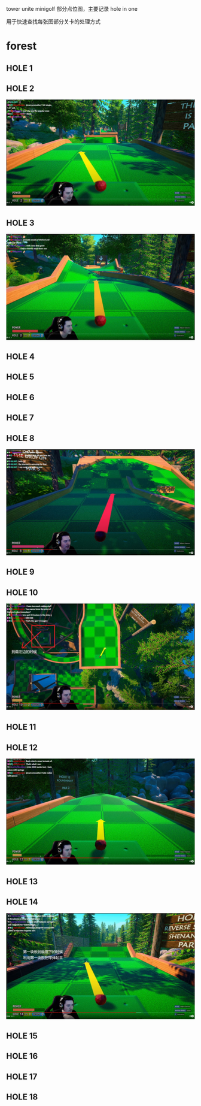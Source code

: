 tower unite minigolf 部分点位图，主要记录 hole in one

用于快速查找每张图部分关卡的处理方式

# forest

## HOLE 1

## HOLE 2
![towerunite-minigolf-forest-hole2.jpg](/images/towerunite-minigolf-forest-hole2.jpg)

## HOLE 3
![towerunite-minigolf-forest-hole3.jpg](/images/towerunite-minigolf-forest-hole3.jpg)

## HOLE 4

## HOLE 5

## HOLE 6

## HOLE 7

## HOLE 8
![towerunite-minigolf-forest-hole8.jpg](/images/towerunite-minigolf-forest-hole8.jpg)

## HOLE 9

## HOLE 10
![towerunite-minigolf-forest-hole10.jpg](/images/towerunite-minigolf-forest-hole10.jpg)

## HOLE 11

## HOLE 12
![towerunite-minigolf-forest-hole12.jpg](/images/towerunite-minigolf-forest-hole12.jpg)

## HOLE 13

## HOLE 14
![towerunite-minigolf-forest-hole14.jpg](/images/towerunite-minigolf-forest-hole14.jpg)

## HOLE 15

## HOLE 16

## HOLE 17

## HOLE 18